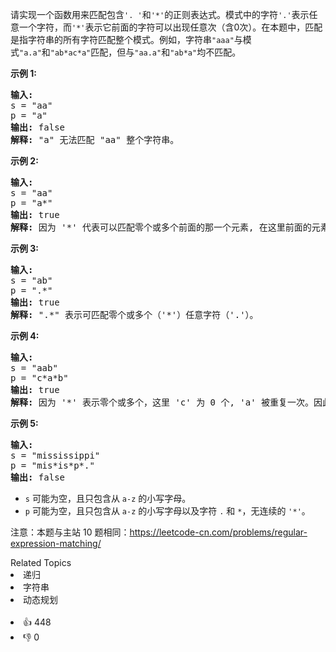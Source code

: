 <p>请实现一个函数用来匹配包含<code>&#39;. &#39;</code>和<code>&#39;*&#39;</code>的正则表达式。模式中的字符<code>&#39;.&#39;</code>表示任意一个字符，而<code>&#39;*&#39;</code>表示它前面的字符可以出现任意次（含0次）。在本题中，匹配是指字符串的所有字符匹配整个模式。例如，字符串<code>&quot;aaa&quot;</code>与模式<code>&quot;a.a&quot;</code>和<code>&quot;ab*ac*a&quot;</code>匹配，但与<code>&quot;aa.a&quot;</code>和<code>&quot;ab*a&quot;</code>均不匹配。</p>

<p><strong>示例 1:</strong></p>

<pre><strong>输入:</strong>
s = &quot;aa&quot;
p = &quot;a&quot;
<strong>输出:</strong> false
<strong>解释:</strong> &quot;a&quot; 无法匹配 &quot;aa&quot; 整个字符串。
</pre>

<p><strong>示例 2:</strong></p>

<pre><strong>输入:</strong>
s = &quot;aa&quot;
p = &quot;a*&quot;
<strong>输出:</strong> true
<strong>解释:</strong>&nbsp;因为 &#39;*&#39; 代表可以匹配零个或多个前面的那一个元素, 在这里前面的元素就是 &#39;a&#39;。因此，字符串 &quot;aa&quot; 可被视为 &#39;a&#39; 重复了一次。
</pre>

<p><strong>示例&nbsp;3:</strong></p>

<pre><strong>输入:</strong>
s = &quot;ab&quot;
p = &quot;.*&quot;
<strong>输出:</strong> true
<strong>解释:</strong>&nbsp;&quot;.*&quot; 表示可匹配零个或多个（&#39;*&#39;）任意字符（&#39;.&#39;）。
</pre>

<p><strong>示例 4:</strong></p>

<pre><strong>输入:</strong>
s = &quot;aab&quot;
p = &quot;c*a*b&quot;
<strong>输出:</strong> true
<strong>解释:</strong>&nbsp;因为 &#39;*&#39; 表示零个或多个，这里 &#39;c&#39; 为 0 个, &#39;a&#39; 被重复一次。因此可以匹配字符串 &quot;aab&quot;。
</pre>

<p><strong>示例 5:</strong></p>

<pre><strong>输入:</strong>
s = &quot;mississippi&quot;
p = &quot;mis*is*p*.&quot;
<strong>输出:</strong> false</pre>

<ul>
	<li><code>s</code>&nbsp;可能为空，且只包含从&nbsp;<code>a-z</code>&nbsp;的小写字母。</li>
	<li><code>p</code>&nbsp;可能为空，且只包含从&nbsp;<code>a-z</code>&nbsp;的小写字母以及字符&nbsp;<code>.</code>&nbsp;和&nbsp;<code>*</code>，无连续的 <code>&#39;*&#39;</code>。</li>
</ul>

<p>注意：本题与主站 10&nbsp;题相同：<a href="https://leetcode-cn.com/problems/regular-expression-matching/">https://leetcode-cn.com/problems/regular-expression-matching/</a></p>
<div><div>Related Topics</div><div><li>递归</li><li>字符串</li><li>动态规划</li></div></div><br><div><li>👍 448</li><li>👎 0</li></div>